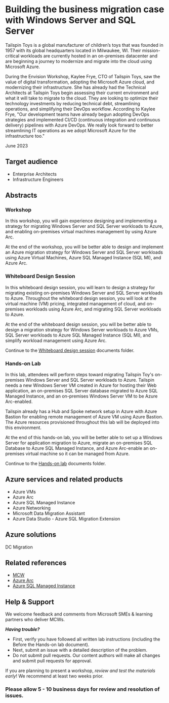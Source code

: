 # Building the business migration case with Windows Server and SQL Server

Tailspin Toys is a global manufacturer of children’s toys that was founded in 1957 with its global headquarters located in Milwaukee, WI. Their mission-critical workloads are currently hosted in an on-premises datacenter and are beginning a journey to modernize and migrate into the cloud using Microsoft Azure.

During the Envision Workshop, Kaylee Frye, CTO of Tailspin Toys, saw the value of digital transformation, adopting the Microsoft Azure cloud, and modernizing their infrastructure. She has already had the Technical Architects at Tailspin Toys begin assessing their current environment and what it will take to migrate to the cloud. They are looking to optimize their technology investments by reducing technical debt, streamlining operations, and simplifying their DevOps workflow. According to Kaylee Frye, "Our development teams have already begun adopting DevOps strategies and implemented CI/CD (continuous integration and continuous delivery) pipelines with Azure DevOps. We really look forward to better streamlining IT operations as we adopt Microsoft Azure for the infrastructure too."

June 2023

## Target audience

- Enterprise Architects
- Infrastructure Engineers

## Abstracts

### Workshop

In this workshop, you will gain experience designing and implementing a strategy for migrating Windows Server and SQL Server workloads to Azure, and enabling on-premises virtual machines management by using Azure Arc.

At the end of the workshop, you will be better able to design and implement an Azure migration strategy for Windows Server and SQL Server workloads using Azure Virtual Machines, Azure SQL Managed Instance (SQL MI), and Azure Arc.

### Whiteboard Design Session

In this whiteboard design session, you will learn to design a strategy for migrating existing on-premises Windows Server and SQL Server workloads to Azure. Throughout the whiteboard design session, you will look at the virtual machine (VM) pricing, integrated management of cloud, and on-premises workloads using Azure Arc, and migrating SQL Server workloads to Azure.

At the end of the whiteboard design session, you will be better able to design a migration strategy for Windows Server workloads to Azure VMs, SQL Server workloads to Azure SQL Managed Instance (SQL MI), and simplify workload management using Azure Arc.

Continue to the [Whiteboard design session](Whiteboard%20design%20session) documents folder.

### Hands-on Lab

In this lab, attendees will perform steps toward migrating Tailspin Toy's on-premises Windows Server and SQL Server workloads to Azure. Tailspin needs a new Windows Server VM created in Azure for hosting their Web application, an on-premises SQL Server database migrated to Azure SQL Managed Instance, and an on-premises Windows Server VM to be Azure Arc-enabled.

Tailspin already has a Hub and Spoke network setup in Azure with Azure Bastion for enabling remote management of Azure VM using Azure Bastion. The Azure resources provisioned throughout this lab will be deployed into this environment.

At the end of this hands-on lab, you will be better able to set up a Windows Server for application migration to Azure, migrate an on-premises SQL Database to Azure SQL Managed Instance, and Azure Arc-enable an on-premises virtual machine so it can be managed from Azure.

Continue to the [Hands-on lab](Hands-on%20lab) documents folder.

## Azure services and related products

- Azure VMs
- Azure Arc
- Azure SQL Managed Instance
- Azure Networking
- Microsoft Data Migration Assistant
- Azure Data Studio - Azure SQL Migration Extension

## Azure solutions

DC Migration

## Related references
- [MCW](https://github.com/Microsoft/MCW)
- [Azure Arc](https://docs.microsoft.com/azure/azure-arc/overview)
- [Azure SQL Managed Instance](https://docs.microsoft.com/en-us/azure/azure-sql/managed-instance/sql-managed-instance-paas-overview)

## Help & Support

We welcome feedback and comments from Microsoft SMEs & learning partners who deliver MCWs.  

***Having trouble?***
- First, verify you have followed all written lab instructions (including the Before the Hands-on lab document).
- Next, submit an issue with a detailed description of the problem.
- Do not submit pull requests. Our content authors will make all changes and submit pull requests for approval.

If you are planning to present a workshop, *review and test the materials early*! We recommend at least two weeks prior.

### Please allow 5 - 10 business days for review and resolution of issues.
